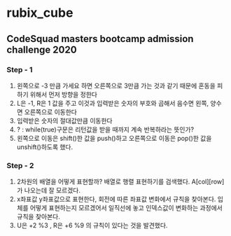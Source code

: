 # rubix_cube
## CodeSquad masters bootcamp admission challenge 2020

### Step - 1
1. 왼쪽으로 -3 만큼 가세요 하면 오른쪽으로 3만큼 가는 것과 같기 때문에 혼동을 피하기 위해서 먼저 방향을 정한다 
2. L은 -1, R은 1 값을 주고 이것과 입력받은 숫자의 부호와 곱해서 음수면 왼쪽, 양수면 오른쪽으로 이동한다
3. 입력받은 숫자의 절대값만큼 이동한다
4. ? : while(true)구문은 리턴값을 받을 때까지 계속 반복하라는 뜻인가?
5. 왼쪽으로 이동은 shift()한 값을 push()하고 오른쪽으로 이동은 pop()한 값을 unshift()하도록 했다.

### Step - 2
 1. 2차원의 배열을 어떻게 표현할까? 배열로 행렬 표현하기를 검색했다. A[col][row]가 나오는데 잘 모르겠다.
 2. x좌표값 y좌표값으로 표현한다, 회전에 따른 좌표값 변화에서 규칙을 찾아본다. 입체를 어떻게 표현하는지 모르겠어서 일직선에 놓고 인덱스값이 변화하는 과정에서 규칙을 찾아본다.
 3. U은 +2 %3 , R은 +6 %9 의 규칙이 있다는 것을 발견했다.
 
